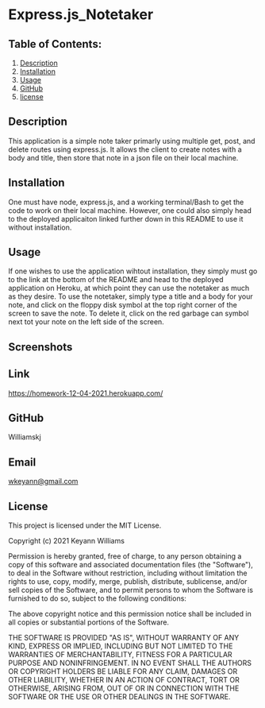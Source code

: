 # Express.js_Notetaker
## Table of Contents:

  1. [Description](#describe)
  2. [Installation](#install)
  3. [Usage](#use)
  4. [GitHub](#GitHub)
  5. [license](#license)

## Description
This application is a simple note taker primarly using multiple get, post, and delete routes using express.js. It allows the client to create notes with a body and title, then store that note in a json file on their local machine. 
## Installation
One must have node, express.js, and a working terminal/Bash to get the code to work on their local machine. However, one could also simply head to the deployed applicaiton linked further down in this README to use it without installation.
## Usage
If one wishes to use the application wihtout installation, they simply must go to the link at the bottom of the README and head to the deployed application on Heroku, at which point they can use the notetaker as much as they desire. To use the notetaker, simply type a title and a body for your note, and click on the floppy disk symbol at the top right corner of the screen to save the note. To delete it, click on the red garbage can symbol next tot your note on the left side of the screen.
## Screenshots

## Link
https://homework-12-04-2021.herokuapp.com/
## GitHub
Williamskj
## Email
wkeyann@gmail.com 
## License
 This project is licensed under the MIT License.

Copyright (c) 2021 Keyann Williams

Permission is hereby granted, free of charge, to any person obtaining a copy of this software and associated documentation files (the "Software"), to deal in the Software without restriction, including without limitation the rights to use, copy, modify, merge, publish, distribute, sublicense, and/or sell copies of the Software, and to permit persons to whom the Software is furnished to do so, subject to the following conditions:

The above copyright notice and this permission notice shall be included in all copies or substantial portions of the Software.

THE SOFTWARE IS PROVIDED "AS IS", WITHOUT WARRANTY OF ANY KIND, EXPRESS OR IMPLIED, INCLUDING BUT NOT LIMITED TO THE WARRANTIES OF MERCHANTABILITY, FITNESS FOR A PARTICULAR PURPOSE AND NONINFRINGEMENT. IN NO EVENT SHALL THE AUTHORS OR COPYRIGHT HOLDERS BE LIABLE FOR ANY CLAIM, DAMAGES OR OTHER LIABILITY, WHETHER IN AN ACTION OF CONTRACT, TORT OR OTHERWISE, ARISING FROM, OUT OF OR IN CONNECTION WITH THE SOFTWARE OR THE USE OR OTHER DEALINGS IN THE SOFTWARE.
